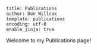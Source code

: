 ```#yaml
title: Publications
author: Don Willcox
template: publications
encoding: utf-8
enable_jinja: true
```

Welcome to my Publications page!


